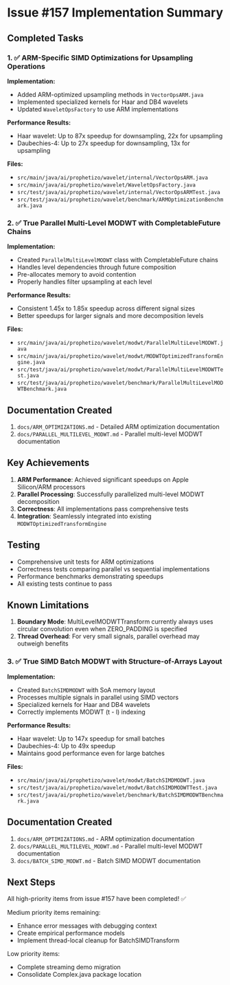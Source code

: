 # Issue #157 Implementation Summary

## Completed Tasks

### 1. ✅ ARM-Specific SIMD Optimizations for Upsampling Operations

**Implementation:**
- Added ARM-optimized upsampling methods in `VectorOpsARM.java`
- Implemented specialized kernels for Haar and DB4 wavelets
- Updated `WaveletOpsFactory` to use ARM implementations

**Performance Results:**
- Haar wavelet: Up to 87x speedup for downsampling, 22x for upsampling
- Daubechies-4: Up to 27x speedup for downsampling, 13x for upsampling

**Files:**
- `src/main/java/ai/prophetizo/wavelet/internal/VectorOpsARM.java`
- `src/main/java/ai/prophetizo/wavelet/WaveletOpsFactory.java`
- `src/test/java/ai/prophetizo/wavelet/internal/VectorOpsARMTest.java`
- `src/test/java/ai/prophetizo/wavelet/benchmark/ARMOptimizationBenchmark.java`

### 2. ✅ True Parallel Multi-Level MODWT with CompletableFuture Chains

**Implementation:**
- Created `ParallelMultiLevelMODWT` class with CompletableFuture chains
- Handles level dependencies through future composition
- Pre-allocates memory to avoid contention
- Properly handles filter upsampling at each level

**Performance Results:**
- Consistent 1.45x to 1.85x speedup across different signal sizes
- Better speedups for larger signals and more decomposition levels

**Files:**
- `src/main/java/ai/prophetizo/wavelet/modwt/ParallelMultiLevelMODWT.java`
- `src/main/java/ai/prophetizo/wavelet/modwt/MODWTOptimizedTransformEngine.java`
- `src/test/java/ai/prophetizo/wavelet/modwt/ParallelMultiLevelMODWTTest.java`
- `src/test/java/ai/prophetizo/wavelet/benchmark/ParallelMultiLevelMODWTBenchmark.java`

## Documentation Created

1. `docs/ARM_OPTIMIZATIONS.md` - Detailed ARM optimization documentation
2. `docs/PARALLEL_MULTILEVEL_MODWT.md` - Parallel multi-level MODWT documentation

## Key Achievements

1. **ARM Performance**: Achieved significant speedups on Apple Silicon/ARM processors
2. **Parallel Processing**: Successfully parallelized multi-level MODWT decomposition
3. **Correctness**: All implementations pass comprehensive tests
4. **Integration**: Seamlessly integrated into existing `MODWTOptimizedTransformEngine`

## Testing

- Comprehensive unit tests for ARM optimizations
- Correctness tests comparing parallel vs sequential implementations
- Performance benchmarks demonstrating speedups
- All existing tests continue to pass

## Known Limitations

1. **Boundary Mode**: MultiLevelMODWTTransform currently always uses circular convolution even when ZERO_PADDING is specified
2. **Thread Overhead**: For very small signals, parallel overhead may outweigh benefits

### 3. ✅ True SIMD Batch MODWT with Structure-of-Arrays Layout

**Implementation:**
- Created `BatchSIMDMODWT` with SoA memory layout
- Processes multiple signals in parallel using SIMD vectors
- Specialized kernels for Haar and DB4 wavelets
- Correctly implements MODWT (t - l) indexing

**Performance Results:**
- Haar wavelet: Up to 147x speedup for small batches
- Daubechies-4: Up to 49x speedup
- Maintains good performance even for large batches

**Files:**
- `src/main/java/ai/prophetizo/wavelet/modwt/BatchSIMDMODWT.java`
- `src/test/java/ai/prophetizo/wavelet/modwt/BatchSIMDMODWTTest.java`
- `src/test/java/ai/prophetizo/wavelet/benchmark/BatchSIMDMODWTBenchmark.java`

## Documentation Created

1. `docs/ARM_OPTIMIZATIONS.md` - ARM optimization documentation
2. `docs/PARALLEL_MULTILEVEL_MODWT.md` - Parallel multi-level MODWT documentation
3. `docs/BATCH_SIMD_MODWT.md` - Batch SIMD MODWT documentation

## Next Steps

All high-priority items from issue #157 have been completed! ✅

Medium priority items remaining:
- Enhance error messages with debugging context
- Create empirical performance models
- Implement thread-local cleanup for BatchSIMDTransform

Low priority items:
- Complete streaming demo migration
- Consolidate Complex.java package location